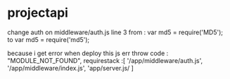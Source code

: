 # projectapi
change auth on middleware/auth.js
line 3 from :
var md5 = require('MD5');
to 
var md5 = require('md5');

because i get error when deploy this js
err throw
code : "MODULE_NOT_FOUND",
requirestack :[
              '/app/middleware/auth.js',
              '/app/middleware/index.js',
              'app/server.js/
              ]
  
  
